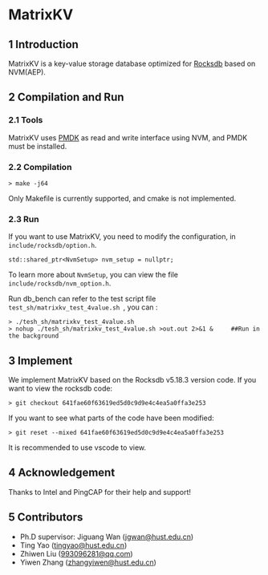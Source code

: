 # MatrixKV
## 1 Introduction
MatrixKV is a key-value storage database optimized for [Rocksdb](https://github.com/facebook/rocksdb) based on NVM(AEP).


## 2 Compilation and Run
### 2.1 Tools
MatrixKV uses [PMDK](https://github.com/pmem/pmdk) as read and write interface using NVM, and PMDK must be installed.


### 2.2 Compilation
```
> make -j64   
```
Only Makefile is currently supported, and cmake is not implemented.

### 2.3 Run
If you want to use MatrixKV, you need to modify the configuration, in ``include/rocksdb/option.h``.
```
std::shared_ptr<NvmSetup> nvm_setup = nullptr;
```
To learn more about ``NvmSetup``, you can view the file ``include/rocksdb/nvm_option.h``.


Run db_bench can refer to the test script file ``test_sh/matrixkv_test_4value.sh ``, you can :

```
> ./tesh_sh/matrixkv_test_4value.sh
> nohup ./tesh_sh/matrixkv_test_4value.sh >out.out 2>&1 &     ##Run in the background
```

## 3 Implement
We implement MatrixKV based on the Rocksdb v5.18.3 version code. If you want to view the rocksdb code:
```
> git checkout 641fae60f63619ed5d0c9d9e4c4ea5a0ffa3e253
```
If you want to see what parts of the code have been modified:
```
> git reset --mixed 641fae60f63619ed5d0c9d9e4c4ea5a0ffa3e253
```
It is recommended to use vscode to view.
## 4 Acknowledgement
Thanks to Intel and PingCAP for their help and support!
## 5 Contributors
- Ph.D supervisor: Jiguang Wan  (jgwan@hust.edu.cn)
- Ting Yao (tingyao@hust.edu.cn)
- Zhiwen Liu (993096281@qq.com)
- Yiwen Zhang (zhangyiwen@hust.edu.cn)
